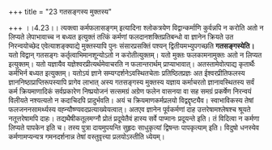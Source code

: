 +++
title = "23 गतसङ्गस्य मुक्तस्य"

+++
।।4.23।। त्यक्त्वा कर्मफलासङ्गम् इत्यादिना श्लोकत्रयेण विद्वान्कर्माणि
कुर्वन्नपि न करोति अतो न लिप्यते लेपाभावाच्च न बध्यत इत्युक्तं तत्किं
कर्मणां फलदानशक्तिप्रतिबन्धो वा ज्ञानेन क्रियते उत निरन्वयोच्छेद
एवेत्याशङ्क्याद्ये मुक्तस्यापि पुनः संसारप्रसक्तिं पश्यन्
द्वितीयमभ्युपगच्छति **गतसङ्गस्येति।** यतो विद्वान् गतसङ्गः
कर्तृत्वाभिमानशून्योऽतो न करोतीत्युक्तम्। यतो मुक्तः फलकामनामुक्तः अतो न
लिप्यत इत्युक्तम्। यतो यज्ञायैव यज्ञेश्वरप्रीत्यर्थमेवाचरति न
फलान्तरार्थम् प्राप्याभावात्। अतस्तामेवोत्पाद्य कृतार्थैः कर्मभिर्न
बध्यत इत्युक्तम्। यतोऽयं ज्ञाने सम्यग्दर्शनेऽवस्थितचेताः
प्रतिष्ठितप्रज्ञः अत ईश्वरप्रीतिफलस्य ज्ञाननिष्ठाप्राप्तिरूपस्यापि
प्रागेव लाभात् अस्य गतसङ्गस्य मुक्तस्य यज्ञाय कर्माचरतो ज्ञानावस्थितस्य
सर्वं कर्म क्रियमाणादिकं सर्वप्रकारेण निष्प्रयोजनं सत्समग्रं अग्रेण फलेन
वासनया वा सह समग्रं प्रकर्षेण निरन्वयं विलीयते नश्यत्यतो न कदाचिदपि
प्रादुर्भवति। अयं च क्रियमाणकर्मप्रलयो विद्वद्दृष्ट्यैव। स्वाभाविकस्य
तेषां फलजननसामर्थ्यस्य वह्न्यौष्ण्यवदप्रत्याख्येयत्वात्। अतएव ज्ञानेन
पूर्वकर्मणां दाह उत्तरेषामश्लेषश्च श्रूयते नतूत्तरेषामपि
दाहः। तद्यथैषीकतूलमग्नौ प्रोतं प्रदूयेतैवं हास्य सर्वे पाप्मानः
प्रदूयन्ते इति। तं विदित्वा न कर्मणा लिप्यते पापकेन इति च। तस्य पुत्रा
दायमुपयन्ति सुहृदः साधुकृत्यां द्विषन्तः पापकृत्याम् इति। विदुषो धनस्येव
कर्मणामप्यन्यत्र गमनदर्शनान्न तेषां वस्तुवृत्त्या प्रलयोऽस्तीति ध्येयम्।
